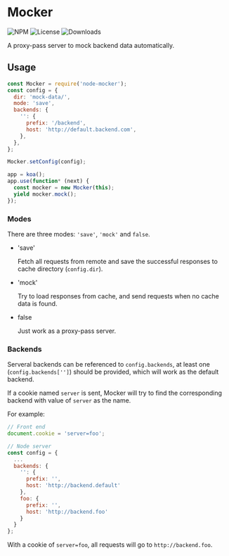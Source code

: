 Mocker
===

![NPM](https://img.shields.io/npm/v/node-mocker.svg)
![License](https://img.shields.io/npm/l/node-mocker.svg)
![Downloads](https://img.shields.io/npm/dt/node-mocker.svg)

A proxy-pass server to mock backend data automatically.

Usage
---
``` javascript
const Mocker = require('node-mocker');
const config = {
  dir: 'mock-data/',
  mode: 'save',
  backends: {
    '': {
      prefix: '/backend',
      host: 'http://default.backend.com',
    },
  },
};

Mocker.setConfig(config);

app = koa();
app.use(function* (next) {
  const mocker = new Mocker(this);
  yield mocker.mock();
});
```

### Modes

There are three modes: `'save'`, `'mock'` and `false`.

* 'save'

  Fetch all requests from remote and save the successful responses to cache directory (`config.dir`).

* 'mock'

  Try to load responses from cache, and send requests when no cache data is found.

* false

  Just work as a proxy-pass server.

### Backends

Serveral backends can be referenced to `config.backends`, at least one (`config.backends['']`) should be provided, which will work as the default backend.

If a cookie named `server` is sent, Mocker will try to find the corresponding backend with value of `server` as the name.

For example:

``` javascript
// Front end
document.cookie = 'server=foo';

// Node server
const config = {
  ...
  backends: {
    '': {
      prefix: '',
      host: 'http://backend.default'
    },
    foo: {
      prefix: '',
      host: 'http://backend.foo'
    }
  }
};
```

With a cookie of `server=foo`, all requests will go to `http://backend.foo`.
